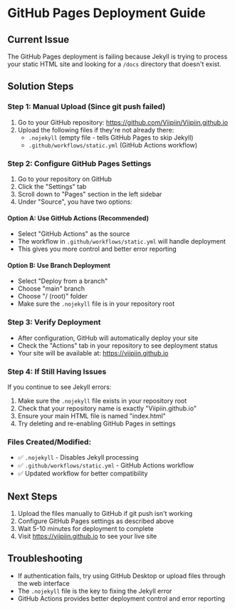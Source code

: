 # GitHub Pages Deployment Guide

## Current Issue
The GitHub Pages deployment is failing because Jekyll is trying to process your static HTML site and looking for a `/docs` directory that doesn't exist.

## Solution Steps

### Step 1: Manual Upload (Since git push failed)
1. Go to your GitHub repository: https://github.com/Viipiin/Viipiin.github.io
2. Upload the following files if they're not already there:
   - `.nojekyll` (empty file - tells GitHub Pages to skip Jekyll)
   - `.github/workflows/static.yml` (GitHub Actions workflow)

### Step 2: Configure GitHub Pages Settings
1. Go to your repository on GitHub
2. Click the "Settings" tab
3. Scroll down to "Pages" section in the left sidebar
4. Under "Source", you have two options:

#### Option A: Use GitHub Actions (Recommended)
- Select "GitHub Actions" as the source
- The workflow in `.github/workflows/static.yml` will handle deployment
- This gives you more control and better error reporting

#### Option B: Use Branch Deployment
- Select "Deploy from a branch"
- Choose "main" branch
- Choose "/ (root)" folder
- Make sure the `.nojekyll` file is in your repository root

### Step 3: Verify Deployment
- After configuration, GitHub will automatically deploy your site
- Check the "Actions" tab in your repository to see deployment status
- Your site will be available at: https://viipiin.github.io

### Step 4: If Still Having Issues
If you continue to see Jekyll errors:
1. Make sure the `.nojekyll` file exists in your repository root
2. Check that your repository name is exactly "Viipiin.github.io"
3. Ensure your main HTML file is named "index.html"
4. Try deleting and re-enabling GitHub Pages in settings

### Files Created/Modified:
- ✅ `.nojekyll` - Disables Jekyll processing
- ✅ `.github/workflows/static.yml` - GitHub Actions workflow
- ✅ Updated workflow for better compatibility

## Next Steps
1. Upload the files manually to GitHub if git push isn't working
2. Configure GitHub Pages settings as described above
3. Wait 5-10 minutes for deployment to complete
4. Visit https://viipiin.github.io to see your live site

## Troubleshooting
- If authentication fails, try using GitHub Desktop or upload files through the web interface
- The `.nojekyll` file is the key to fixing the Jekyll error
- GitHub Actions provides better deployment control and error reporting
